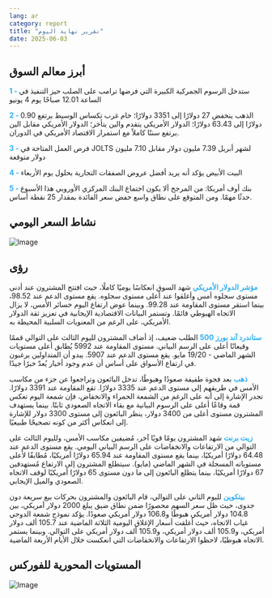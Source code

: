 ```yaml
---
lang: ar
category: report
title: "تقرير نهاية اليوم"
date: 2025-06-03
---
```



<h2>أبرز معالم السوق</h2>
<strong style="color: #2caef7;">1 - </strong> ستدخل الرسوم الجمركية الكبيرة التي فرضها ترامب على الصلب حيز التنفيذ في الساعة 12.01 صباحًا يوم 4 يونيو

<strong style="color: #2caef7;">2 - </strong> الذهب ينخفض 27 دولارًا إلى 3351 دولارًا؛ خام غرب تكساس الوسيط يرتفع 0.90 دولارًا إلى 63.43 دولارًا؛ الدولار الأمريكي يتقدم والين يتأخر؛ الدولار الأمريكي مقابل الين يرتفع سنتًا كاملاً مع استمرار الاقتصاد الأمريكي في الدوران.

<strong style="color: #2caef7;">3 - </strong> فرص العمل المتاحة في JOLTS لشهر أبريل 7.39 مليون دولار مقابل 7.10 مليون دولار متوقعة

<strong style="color: #2caef7;">4 - </strong> البيت الأبيض يؤكد أنه يريد أفضل عروض الصفقات التجارية بحلول يوم الأربعاء

<strong style="color: #2caef7;">5 - </strong> بنك أوف أمريكا: من المرجح ألا يكون اجتماع البنك المركزي الأوروبي هذا الأسبوع حدثًا مهمًا. ومن المتوقع على نطاق واسع خفض سعر الفائدة بمقدار 25 نقطة أساس.



<h2>نشاط السعر اليومي</h2>
<img src="https://markleighedu.github.io/img/Jun-2025/03-Jun-2025/price.jpg" alt="Image"/>

<h2>رؤى</h2>
<strong style="color: #2caef7;">مؤشر الدولار الأمريكي</strong> شهد السوق انعكاسًا يوميًا كاملًا، حيث افتتح المشترون عند أدنى مستوى سجلوه أمس وأغلقوا عند أعلى مستوى سجلوه. يقع مستوى الدعم عند 98.52، بينما استقر مستوى المقاومة عند 99.28. وبينما عوض ارتفاع اليوم خسائر الأمس، لا يزال الاتجاه الهبوطي قائمًا. وتستمر البيانات الاقتصادية الإيجابية في تعزيز ثقة الدولار الأمريكي، على الرغم من المعنويات السلبية المحيطة به.

<strong style="color: #2caef7;">ستاندرد آند بورز 500</strong> الطلب ضعيف، إذ أضاف المشترون لليوم الثالث على التوالي قممًا وقيعانًا أعلى على الرسم البياني. مستوى المقاومة عند 5992 يُطابق أعلى مستويات الشهر الماضي - 19/20 مايو. يقع مستوى الدعم عند 5907. يبدو أن المتداولين يرغبون في ارتفاع الأسواق على أساس أن عدم وجود أخبار يُعدّ خبرًا جيدًا.

<strong style="color: #2caef7;">ذهب</strong> بعد فجوة طفيفة صعودًا وهبوطًا، تدخل البائعون وتراجعوا عن جزء من مكاسب الأمس في طريقهم إلى مستوى الدعم عند 3335 دولارًا. تقع المقاومة عند 3391 دولارًا. تجدر الإشارة إلى أنه على الرغم من الشمعة الحمراء والانخفاض، فإن شمعة اليوم تعكس قمة وقاعًا أعلى على الرسوم البيانية مع بقاء الاتجاه الصعودي ثابتًا. بينما يستهدف المشترون مستوى أعلى من 3400 دولار، ينظر البائعون إلى مستوى 3300 دولار للإشارة إلى انعكاس أكثر من كونه تصحيحًا طبيعيًا.

<strong style="color: #2caef7;">زيت برنت</strong> شهد المشترون يومًا قويًا آخر، مُضيفين مكاسب الأمس، ولليوم الثالث على التوالي من الارتفاعات والانخفاضات على الرسم البياني اليومي. يقع مستوى الدعم عند 64.48 دولارًا أمريكيًا، بينما يقع مستوى المقاومة عند 65.94 دولارًا أمريكيًا، مُطابقًا لأعلى مستوياته المسجلة في الشهر الماضي (مايو). سيتطلع المشترون إلى الارتفاع مُستهدفين 67 دولارًا أمريكيًا، بينما يتطلع البائعون إلى ما دون مستوى 65 دولارًا أمريكيًا لوقف الاتجاه الصعودي والميل الإيجابي.

<strong style="color: #2caef7;">بيتكوين</strong> لليوم الثاني على التوالي، قام البائعون والمشترون بحركات بيع سريعة دون جدوى، حيث ظل سعر السهم محصورًا ضمن نطاق ضيق يبلغ 2000 دولار أمريكي، بين 104.8 دولار أمريكي هبوطًا و106.8 دولار أمريكي صعودًا. يؤكد نموذج شمعة الدوجي غياب الاتجاه، حيث أغلقت أسعار الإغلاق اليومية الثلاثة الماضية عند 105.7 ألف دولار أمريكي، و105.9 ألف دولار أمريكي، و105.9 ألف دولار أمريكي على التوالي. وبينما يستمر الاتجاه هبوطيًا، لاحظوا الارتفاعات والانخفاضات التي انعكست خلال الأيام الأربعة الماضية.



<h2>المستويات المحورية للفوركس</h2>
<img src="https://markleighedu.github.io/img/Jun-2025/03-Jun-2025/pivot.jpg" alt="Image"/>